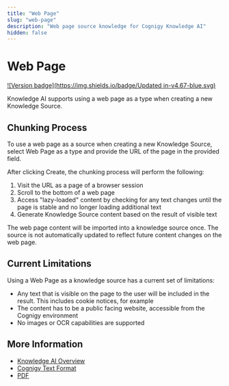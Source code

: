 ```yaml
---
title: "Web Page"
slug: "web-page"
description: "Web page source knowledge for Cognigy Knowledge AI"
hidden: false
---
```


# Web Page

[![Version badge](https://img.shields.io/badge/Updated in-v4.67-blue.svg)](../../release-notes/4.65.md)

Knowledge AI supports using a web page as a type when creating a new Knowledge Source. 

## Chunking Process

To use a web page as a source when creating a new Knowledge Source, select Web Page as a type and provide the URL of the page in the provided field.

After clicking Create, the chunking process will perform the following:

1. Visit the URL as a page of a browser session
2. Scroll to the bottom of a web page 
3. Access "lazy-loaded" content by checking for any text changes until the page is stable and no longer loading additional text
4. Generate Knowledge Source content based on the result of visible text

The web page content will be imported into a knowledge source once. The source is not automatically updated to reflect future content changes on the web page.

## Current Limitations

Using a Web Page as a knowledge source has a current set of limitations:

- Any text that is visible on the page to the user will be included in the result. This includes cookie notices, for example
- The content has to be a public facing website, accessible from the Cognigy environment
- No images or OCR capabilities are supported

## More Information

- [Knowledge AI Overview](overview.md)
- [Cognigy Text Format](ctxt.md)
- [PDF](pdf.md)